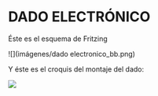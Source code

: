 # DADO ELECTRÓNICO

Éste es el esquema de Fritzing

![](imágenes/dado electronico_bb.png)

Y éste es el croquis del montaje del dado:

![](imágenes/dado.png)
